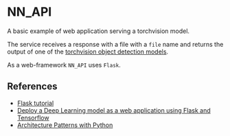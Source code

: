 # NN_API 

A basic example of web application serving a torchvision model.

The service receives a response with a file with a `file` name and returns the output of one of the [torchvision object detection models](https://pytorch.org/vision/stable/models.html#object-detection-instance-segmentation-and-person-keypoint-detection).

As a web-framework `NN_API` uses `Flask`.

## References
* [Flask tutorial](https://flask.palletsprojects.com/en/2.0.x/tutorial/)
* [Deploy a Deep Learning model as a web application using Flask and Tensorflow](https://theaisummer.com/deploy-flask-tensorflow/)
* [Architecture Patterns with Python](https://www.cosmicpython.com/)
